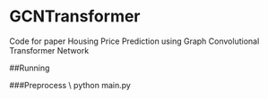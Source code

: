 # GCNTransformer
Code for paper Housing Price Prediction using Graph Convolutional Transformer Network

##Running

###Preprocess \\
python main.py

